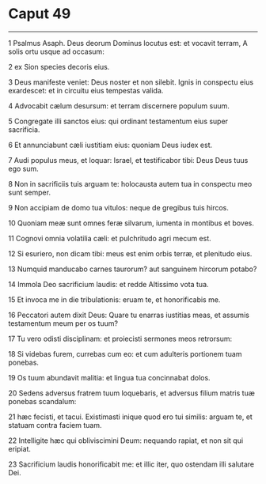 # Caput 49

***

1 Psalmus Asaph. Deus deorum Dominus locutus est: et vocavit terram, A solis ortu usque ad occasum:

2 ex Sion species decoris eius.

3 Deus manifeste veniet: Deus noster et non silebit. Ignis in conspectu eius exardescet: et in circuitu eius tempestas valida.

4 Advocabit cælum desursum: et terram discernere populum suum.

5 Congregate illi sanctos eius: qui ordinant testamentum eius super sacrificia.

6 Et annunciabunt cæli iustitiam eius: quoniam Deus iudex est.

7 Audi populus meus, et loquar: Israel, et testificabor tibi: Deus Deus tuus ego sum.

8 Non in sacrificiis tuis arguam te: holocausta autem tua in conspectu meo sunt semper.

9 Non accipiam de domo tua vitulos: neque de gregibus tuis hircos.

10 Quoniam meæ sunt omnes feræ silvarum, iumenta in montibus et boves.

11 Cognovi omnia volatilia cæli: et pulchritudo agri mecum est.

12 Si esuriero, non dicam tibi: meus est enim orbis terræ, et plenitudo eius.

13 Numquid manducabo carnes taurorum? aut sanguinem hircorum potabo?

14 Immola Deo sacrificium laudis: et redde Altissimo vota tua.

15 Et invoca me in die tribulationis: eruam te, et honorificabis me.

16 Peccatori autem dixit Deus: Quare tu enarras iustitias meas, et assumis testamentum meum per os tuum?

17 Tu vero odisti disciplinam: et proiecisti sermones meos retrorsum:

18 Si videbas furem, currebas cum eo: et cum adulteris portionem tuam ponebas.

19 Os tuum abundavit malitia: et lingua tua concinnabat dolos.

20 Sedens adversus fratrem tuum loquebaris, et adversus filium matris tuæ ponebas scandalum:

21 hæc fecisti, et tacui. Existimasti inique quod ero tui similis: arguam te, et statuam contra faciem tuam.

22 Intelligite hæc qui obliviscimini Deum: nequando rapiat, et non sit qui eripiat.

23 Sacrificium laudis honorificabit me: et illic iter, quo ostendam illi salutare Dei.

